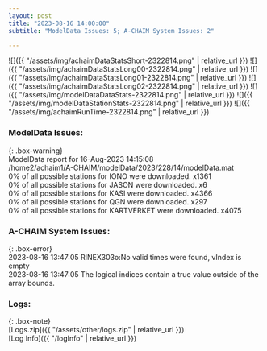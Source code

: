 ```yaml
---
layout: post
title: "2023-08-16 14:00:00"
subtitle: "ModelData Issues: 5; A-CHAIM System Issues: 2"

---
```


![]({{ "/assets/img/achaimDataStatsShort-2322814.png" | relative_url }})
![]({{ "/assets/img/achaimDataStatsLong00-2322814.png" | relative_url }})
![]({{ "/assets/img/achaimDataStatsLong01-2322814.png" | relative_url }})
![]({{ "/assets/img/achaimDataStatsLong02-2322814.png" | relative_url }})
![]({{ "/assets/img/modelDataDataStats-2322814.png" | relative_url }})
![]({{ "/assets/img/modelDataStationStats-2322814.png" | relative_url }})
![]({{ "/assets/img/achaimRunTime-2322814.png" | relative_url }})


### ModelData Issues:  
  
{: .box-warning}  
 ModelData report for 16-Aug-2023 14:15:08   
 /home2/achaim1/A-CHAIM/modelData/2023/228/14/modelData.mat   
 0% of all possible stations for IONO were downloaded. x1361   
 0% of all possible stations for JASON were downloaded. x6   
 0% of all possible stations for KASI were downloaded. x4366   
 0% of all possible stations for QGN were downloaded. x297   
 0% of all possible stations for KARTVERKET were downloaded. x4075   
  
### A-CHAIM System Issues:  
  
{: .box-error}  
2023-08-16 13:47:05 RINEX303o:No valid times were found, vIndex is empty  
2023-08-16 13:47:05 The logical indices contain a true value outside of the array bounds.  

### Logs:  
  
{: .box-note}  
[Logs.zip]({{ "/assets/other/logs.zip" | relative_url }})  
[Log Info]({{ "/logInfo" | relative_url }})  
